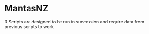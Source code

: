 # MantasNZ

 R Scripts are designed to be run in succession and require data from previous scripts to work
